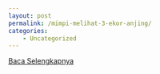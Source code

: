 ```yaml
---
layout: post
permalink: /mimpi-melihat-3-ekor-anjing/
categories:
    - Uncategorized
---
```


[Baca Selengkapnya](/03)